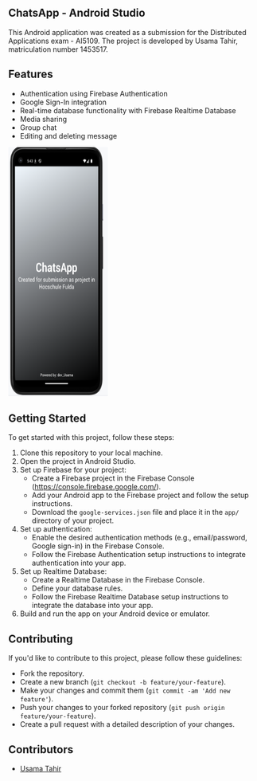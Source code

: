 
## ChatsApp - Android Studio

This Android application was created as a submission for the Distributed Applications exam - AI5109. The project is developed by Usama Tahir, matriculation number 1453517.


## Features

- Authentication using Firebase Authentication
- Google Sign-In integration
- Real-time database functionality with Firebase Realtime Database
- Media sharing
- Group chat
- Editing and deleting message 

<img src="https://github.com/krimuru9336/AI5109-Distributed-Applications/blob/fdai7673/Distrbuted%20Application%20Submissions/Snap_one.png" alt="splash screen" width="200" height="500">

## Getting Started

To get started with this project, follow these steps:

1. Clone this repository to your local machine.
2. Open the project in Android Studio.
3. Set up Firebase for your project:
   - Create a Firebase project in the  Firebase Console (https://console.firebase.google.com/).
   - Add your Android app to the Firebase project and follow the setup instructions.
   - Download the `google-services.json` file and place it in the `app/` directory of your project.
4. Set up authentication:
   - Enable the desired authentication methods (e.g., email/password, Google sign-in) in the Firebase Console.
   - Follow the Firebase Authentication setup instructions to integrate authentication into your app.
5. Set up Realtime Database:
   - Create a Realtime Database in the Firebase Console.
   - Define your database rules.
   - Follow the Firebase Realtime Database setup instructions to integrate the database into your app.
6. Build and run the app on your Android device or emulator.

## Contributing

If you'd like to contribute to this project, please follow these guidelines:

- Fork the repository.
- Create a new branch (`git checkout -b feature/your-feature`).
- Make your changes and commit them (`git commit -am 'Add new feature'`).
- Push your changes to your forked repository (`git push origin feature/your-feature`).
- Create a pull request with a detailed description of your changes.

## Contributors

- [Usama Tahir](https://github.com/Usama00004)
